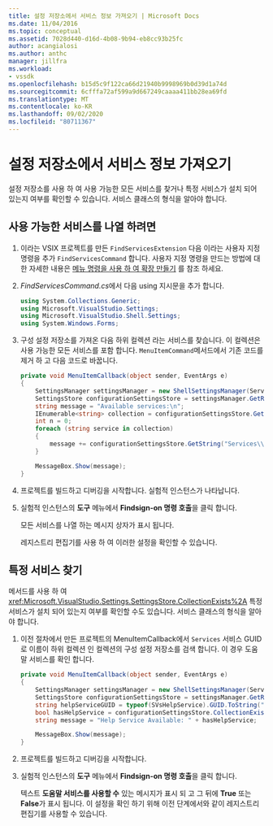 ```yaml
---
title: 설정 저장소에서 서비스 정보 가져오기 | Microsoft Docs
ms.date: 11/04/2016
ms.topic: conceptual
ms.assetid: 7028d440-d16d-4b08-9b94-eb8cc93b25fc
author: acangialosi
ms.author: anthc
manager: jillfra
ms.workload:
- vssdk
ms.openlocfilehash: b15d5c9f122ca66d21940b9998969b0d39d1a74d
ms.sourcegitcommit: 6cfffa72af599a9d667249caaaa411bb28ea69fd
ms.translationtype: MT
ms.contentlocale: ko-KR
ms.lasthandoff: 09/02/2020
ms.locfileid: "80711367"
---
```

# <a name="get-service-information-from-the-settings-store"></a>설정 저장소에서 서비스 정보 가져오기
설정 저장소를 사용 하 여 사용 가능한 모든 서비스를 찾거나 특정 서비스가 설치 되어 있는지 여부를 확인할 수 있습니다. 서비스 클래스의 형식을 알아야 합니다.

## <a name="to-list-the-available-services"></a>사용 가능한 서비스를 나열 하려면

1. 이라는 VSIX 프로젝트를 만든 `FindServicesExtension` 다음 이라는 사용자 지정 명령을 추가 `FindServicesCommand` 합니다. 사용자 지정 명령을 만드는 방법에 대 한 자세한 내용은 [메뉴 명령을 사용 하 여 확장 만들기](../extensibility/creating-an-extension-with-a-menu-command.md) 를 참조 하세요.

2. *FindServicesCommand.cs*에서 다음 using 지시문을 추가 합니다.

    ```csharp
    using System.Collections.Generic;
    using Microsoft.VisualStudio.Settings;
    using Microsoft.VisualStudio.Shell.Settings;
    using System.Windows.Forms;
    ```

3. 구성 설정 저장소를 가져온 다음 하위 컬렉션 라는 서비스를 찾습니다. 이 컬렉션은 사용 가능한 모든 서비스를 포함 합니다. `MenuItemCommand`메서드에서 기존 코드를 제거 하 고 다음 코드로 바꿉니다.

    ```csharp
    private void MenuItemCallback(object sender, EventArgs e)
    {
        SettingsManager settingsManager = new ShellSettingsManager(ServiceProvider);
        SettingsStore configurationSettingsStore = settingsManager.GetReadOnlySettingsStore(SettingsScope.Configuration);
        string message = "Available services:\n";
        IEnumerable<string> collection = configurationSettingsStore.GetSubCollectionNames("Services");
        int n = 0;
        foreach (string service in collection)
        {
            message += configurationSettingsStore.GetString("Services\\" + service, "Name", "Unknown") + "\n";
        }

        MessageBox.Show(message);
    }
    ```

4. 프로젝트를 빌드하고 디버깅을 시작합니다. 실험적 인스턴스가 나타납니다.

5. 실험적 인스턴스의 **도구** 메뉴에서 **Findsign-on 명령 호출**을 클릭 합니다.

     모든 서비스를 나열 하는 메시지 상자가 표시 됩니다.

     레지스트리 편집기를 사용 하 여 이러한 설정을 확인할 수 있습니다.

## <a name="find-a-specific-service"></a>특정 서비스 찾기
 메서드를 사용 하 여 <xref:Microsoft.VisualStudio.Settings.SettingsStore.CollectionExists%2A> 특정 서비스가 설치 되어 있는지 여부를 확인할 수도 있습니다. 서비스 클래스의 형식을 알아야 합니다.

1. 이전 절차에서 만든 프로젝트의 MenuItemCallback에서 `Services` 서비스 GUID로 이름이 하위 컬렉션 인 컬렉션의 구성 설정 저장소를 검색 합니다. 이 경우 도움말 서비스를 확인 합니다.

    ```csharp
    private void MenuItemCallback(object sender, EventArgs e)
    {
        SettingsManager settingsManager = new ShellSettingsManager(ServiceProvider);
        SettingsStore configurationSettingsStore = settingsManager.GetReadOnlySettingsStore(SettingsScope.Configuration);
        string helpServiceGUID = typeof(SVsHelpService).GUID.ToString("B").ToUpper();
        bool hasHelpService = configurationSettingsStore.CollectionExists("Services\\" + helpServiceGUID);
        string message = "Help Service Available: " + hasHelpService;

        MessageBox.Show(message);
    }
    ```

2. 프로젝트를 빌드하고 디버깅을 시작합니다.

3. 실험적 인스턴스의 **도구** 메뉴에서 **Findsign-on 명령 호출**을 클릭 합니다.

     텍스트 **도움말 서비스를 사용할 수**  있는 메시지가 표시 되 고 그 뒤에 **True** 또는 **False**가 표시 됩니다. 이 설정을 확인 하기 위해 이전 단계에서와 같이 레지스트리 편집기를 사용할 수 있습니다.
